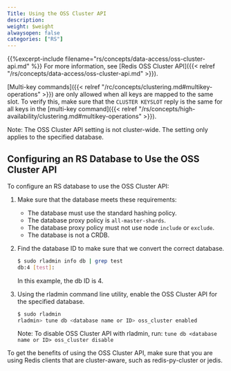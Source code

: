 ```yaml
---
Title: Using the OSS Cluster API
description:
weight: $weight
alwaysopen: false
categories: ["RS"]
---
```

{{%excerpt-include filename="rs/concepts/data-access/oss-cluster-api.md" %}}
For more information, see [Redis OSS Cluster API]({{< relref "/rs/concepts/data-access/oss-cluster-api.md" >}}).

[Multi-key commands]({{< relref "/rc/concepts/clustering.md#multikey-operations" >}}) are only allowed when all keys are mapped to the same slot.
To verify this, make sure that the `CLUSTER KEYSLOT` reply is the same for all keys in the [multi-key command]({{< relref "/rs/concepts/high-availability/clustering.md#multikey-operations" >}}).

Note: The OSS Cluster API setting is not cluster-wide.
The setting only applies to the specified database.

## Configuring an RS Database to Use the OSS Cluster API

To configure an RS database to use the OSS Cluster API:

1. Make sure that the database meets these requirements:
    - The database must use the standard hashing policy.
    - The database proxy policy is `all-master-shards`.
    - The database proxy policy must not use node `include` or `exclude`.
    - The database is not a CRDB.
1. Find the database ID to make sure that we convert the correct database.

    ```sh
    $ sudo rladmin info db | grep test
    db:4 [test]:
    ```

    In this example, the db ID is 4.

1. Using the rladmin command line utility, enable the OSS Cluster API
for the specified database.

    ```sh
    $ sudo rladmin
    rladmin> tune db <database name or ID> oss_cluster enabled
    ```

    Note: To disable OSS Cluster API with rladmin, run: `tune db <database name or ID> oss_cluster disable`

To get the benefits of using the OSS Cluster API, make sure that you are using
Redis clients that are cluster-aware, such as redis-py-cluster or jedis.
